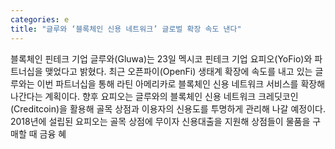 ```yaml
---
categories: e
title: "글루와 ‘블록체인 신용 네트워크’ 글로벌 확장 속도 낸다"
---
```

블록체인 핀테크 기업 글루와(Gluwa)는 23일 멕시코 핀테크 기업 요피오(YoFio)와 파트너십을 맺었다고 밝혔다. 최근 오픈파이(OpenFi) 생태계 확장에 속도를 내고 있는 글루와는 이번 파트너십을 통해 라틴 아메리카로 블록체인 신용 네트워크 서비스를 확장해 나간다는 계획이다. 향후 요피오는 글루와의 블록체인 신용 네트워크 크레딧코인(Creditcoin)을 활용해 골목 상점과 이용자의 신용도를 투명하게 관리해 나갈 예정이다. 2018년에 설립된 요피오는 골목 상점에 무이자 신용대출을 지원해 상점들이 물품을 구매할 때 금융 혜